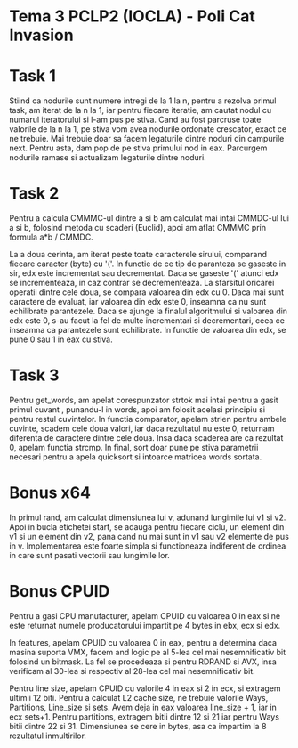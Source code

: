# Tema 3 PCLP2 (IOCLA) - Poli Cat Invasion

# Task 1
Stiind ca nodurile sunt numere intregi de la 1 la n, pentru a rezolva primul
task, am iterat de la n la 1, iar pentru fiecare iteratie, am cautat nodul
cu numarul iteratorului si l-am pus pe stiva. Cand au fost parcruse toate
valorile de la n la 1, pe stiva vom avea nodurile ordonate crescator, exact
ce ne trebuie. Mai trebuie doar sa facem legaturile dintre noduri din campurile
next. Pentru asta, dam pop de pe stiva primului nod in eax. Parcurgem nodurile
ramase si actualizam legaturile dintre noduri.

# Task 2
Pentru a calcula CMMMC-ul dintre a si b am calculat mai intai CMMDC-ul lui a si b,
folosind metoda cu scaderi (Euclid), apoi am aflat CMMMC prin formula a*b / CMMDC.

La a doua cerinta, am iterat peste toate caracterele sirului, comparand fiecare 
caracter (byte) cu '('. In functie de ce tip de paranteza se gaseste in sir, edx este
incrementat sau decrementat. Daca se gaseste '(' atunci edx se incrementeaza, in caz
contrar se decrementeaza. La sfarsitul oricarei operatii dintre cele doua, se compara
valoarea din edx cu 0. Daca mai sunt caractere de evaluat, iar valoarea din edx este 0, 
inseamna ca nu sunt echilibrate parantezele. Daca se ajunge la finalul algoritmului si valoarea din edx este 0, s-au facut la fel de multe 
incrementari si decrementari, ceea ce inseamna ca parantezele sunt 
echilibrate. In functie de valoarea din edx, se pune 0 sau 1 in eax cu stiva.

# Task 3
Pentru get_words, am apelat corespunzator strtok mai intai pentru a gasit
primul cuvant , punandu-l in words, apoi am folosit acelasi principiu si
pentru restul cuvintelor. In functia comparator, apelam strlen pentru
ambele cuvinte, scadem cele doua valori, iar daca rezultatul nu este 0,
returnam diferenta de caractere dintre cele doua. Insa daca scaderea are ca
rezultat 0, apelam functia strcmp. In final, sort doar pune pe stiva 
parametrii necesari pentru a apela quicksort si intoarce matricea words
sortata.

# Bonus x64
In primul rand, am calculat dimensiunea lui v, adunand lungimile lui v1 si
v2. Apoi in bucla etichetei start, se adauga pentru fiecare ciclu, un
element din v1 si un element din v2, pana cand nu mai sunt in v1 sau v2
elemente de pus in v. Implementarea este foarte simpla si functioneaza
indiferent de ordinea in care sunt pasati vectorii sau lungimile lor.

# Bonus CPUID
Pentru a gasi CPU manufacturer, apelam CPUID cu valoarea 0 in eax si ne
este returnat numele producatorului impartit pe 4 bytes in ebx, ecx si edx.

In features, apelam CPUID cu valoarea 0 in eax, pentru a determina daca
masina suporta VMX, facem and logic pe al 5-lea cel mai nesemnificativ bit
folosind un bitmask. La fel se procedeaza si pentru RDRAND si AVX, insa
verificam al 30-lea si respectiv al 28-lea cel mai nesemnificativ bit.

Pentru line size, apelam CPUID cu valorile 4 in eax si 2 in ecx, si 
extragem ultimii 12 biti. Pentru a calculat L2 cache size, ne trebuie 
valorile Ways, Partitions, Line_size si sets. Avem deja in eax valoarea
line_size + 1, iar in ecx sets+1. Pentru partitions, extragem bitii dintre
12 si 21 iar pentru Ways bitii dintre 22 si 31. Dimensiunea se cere in
bytes, asa ca impartim la 8 rezultatul inmultirilor.
